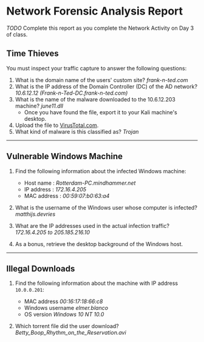 # Network Forensic Analysis Report

_TODO_ Complete this report as you complete the Network Activity on Day 3 of class.

## Time Thieves 
You must inspect your traffic capture to answer the following questions:

1. What is the domain name of the users' custom site? _frank-n-ted.com_
2. What is the IP address of the Domain Controller (DC) of the AD network? _10.6.12.12 (Frank-n-Ted-DC.frank-n-ted.com)_
3. What is the name of the malware downloaded to the 10.6.12.203 machine? _june11.dll_
   - Once you have found the file, export it to your Kali machine's desktop.
4. Upload the file to [VirusTotal.com](https://www.virustotal.com/gui/). 
5. What kind of malware is this classified as? _Trojan_

---

## Vulnerable Windows Machine

1. Find the following information about the infected Windows machine:
    - Host name : _Rotterdam-PC.mindhammer.net_
    - IP address : _172.16.4.205_
    - MAC address : _00:59:07:b0:63:a4_
    
2. What is the username of the Windows user whose computer is infected? _matthijs.devries_
3. What are the IP addresses used in the actual infection traffic? _172.16.4.205 to 205.185.216.10_
4. As a bonus, retrieve the desktop background of the Windows host.

---

## Illegal Downloads

1. Find the following information about the machine with IP address `10.0.0.201`:
    - MAC address _00:16:17:18:66:c8_
    - Windows username _elmer.blanco_
    - OS version _Windows 10 NT 10.0_

2. Which torrent file did the user download? _Betty_Boop_Rhythm_on_the_Reservation.avi_
